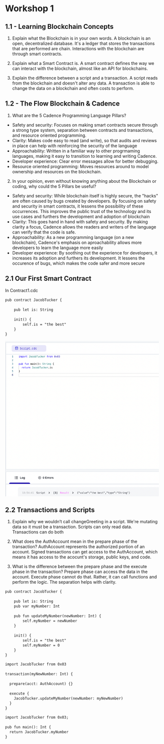 # Workshop 1

## 1.1 - Learning Blockchain Concepts

1. Explain what the Blockchain is in your own words.
A blockchain is an open, decentralized database. It's a ledger that stores the transactions that are performed are chain.
Interactions with the blockchain are through smart contracts.

2. Explain what a Smart Contract is.
A smart contract defines the way we can interact with the blockchain, almost like an API for blockchains.

3. Explain the difference between a script and a transaction.
A script reads from the blockchain and doesn't alter any data.
A transaction is able to change the data on a blockchain and often costs to perform.

## 1.2 - The Flow Blockchain & Cadence

1. What are the 5 Cadence Programming Language Pillars?

- Safety and security: Focuses on making smart contracts secure through a strong type system, separation between contracts and transactions, and resource oriented programming.
- Clarity: Makes code easy to read (and write), so that audits and reviews in place can help with reinforcing the security of the language
- Approachability: Written in a familiar way to other progrmaming languages, making it easy to transition to learning and writing Cadence.
- Developer experience: Clear error messages allow for better debugging.
- Resource oriented programming: Moves resources around to model ownership and resources on the blockchain.

2. In your opinion, even without knowing anything about the Blockchain or coding, why could the 5 Pillars be useful?

- Safety and security: While blockchain itself is highly secure, the "hacks" are often caused by bugs created by developers. By focusing on safety and security in smart contracts, it lessens the possibility of these occurrences. This improves the public trust of the technology and its use cases and furthers the development and adoption of blockchain
- Clarity: This goes hand in hand with safety and security. By making clarity a focus, Cadence allows the readers and writers of the language can verify that the code is safe.
- Approachability: As a new programming language (on a new blockchain), Cadence's emphasis on aproachability allows more developers to learn the language more easily
- Developer experience: By soothing out the experience for developers, it increases its adoption and furthers its development. It lessens the occurence of bugs, which makes the code safer and more secure

## 2.1 Our First Smart Contract

In Contract1.cdc

```
pub contract JacobTucker {
    
    pub let is: String 

    init() {
        self.is = "the best"
    }
}
```

![See 2-1.png](2-1.png "jacob-tucker-is-the-best")

## 2.2 Transactions and Scripts 

1. Explain why we wouldn’t call changeGreeting in a script.
We're mutating data so it must be a transaction. Scripts can only read data. Transactions can do both

2. What does the AuthAccount mean in the prepare phase of the transaction?
AuthAccount represents the authorized portion of an account. Signed transactions can get access to the AuthAccount, which means it has access to the acocunt's storage, public keys, and code. 

3. What is the difference between the prepare phase and the execute phase in the transaction?
Prepare phase can access the data in the account. Execute phase cannot do that. Rather, it can call functions and perform the logic. The separation helps with clarity.

```
pub contract JacobTucker {
    
    pub let is: String 
    pub var myNumber: Int

    pub fun updateMyNumber(newNumber: Int) {
        self.myNumber = newNumber
    }

    init() {
        self.is = "the best"
        self.myNumber = 0
    }
}
```


```
import JacobTucker from 0x03

transaction(myNewNumber: Int) {

  prepare(acct: AuthAccount) {}

  execute {
    JacobTucker.updateMyNumber(newNumber: myNewNumber)
  }
}

```



```
import JacobTucker from 0x03;

pub fun main(): Int {
  return JacobTucker.myNumber
}

```